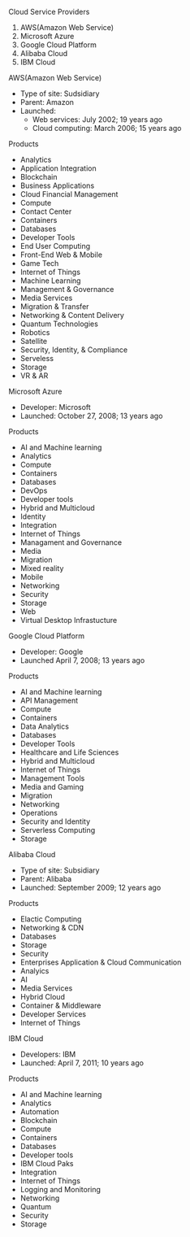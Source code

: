 Cloud Service Providers

1. AWS(Amazon Web Service)
2. Microsoft Azure
3. Google Cloud Platform
4. Alibaba Cloud
5. IBM Cloud


AWS(Amazon Web Service)
* Type of site: Sudsidiary
* Parent: Amazon
* Launched: 	
  - Web services: July 2002; 19 years ago 
  - Cloud computing: March 2006; 15 years ago

Products
* Analytics
* Application Integration
* Blockchain
* Business Applications
* Cloud Financial Management
* Compute
* Contact Center
* Containers
* Databases
* Developer Tools
* End User Computing
* Front-End Web & Mobile
* Game Tech
* Internet of Things
* Machine Learning
* Management & Governance
* Media Services
* Migration & Transfer
* Networking & Content Delivery
* Quantum Technologies
* Robotics
* Satellite
* Security, Identity, & Compliance
* Serveless
* Storage
* VR & AR


Microsoft Azure
* Developer: Microsoft
* Launched: October 27, 2008; 13 years ago

Products
* AI and Machine learning
* Analytics
* Compute
* Containers
* Databases
* DevOps
* Developer tools
* Hybrid and Multicloud
* Identity
* Integration
* Internet of Things
* Managament and Governance
* Media
* Migration
* Mixed reality
* Mobile
* Networking
* Security
* Storage
* Web
* Virtual Desktop Infrastucture


Google Cloud Platform
* Developer: Google
* Launched	April 7, 2008; 13 years ago

Products
* AI and Machine learning
* API Management
* Compute
* Containers
* Data Analytics
* Databases
* Developer Tools
* Healthcare and Life Sciences
* Hybrid and Multicloud
* Internet of Things
* Management Tools
* Media and Gaming
* Migration
* Networking
* Operations
* Security and Identity
* Serverless Computing
* Storage


Alibaba Cloud
* Type of site: Subsidiary
* Parent: Alibaba
* Launched:	September 2009; 12 years ago

Products
* Elactic Computing
* Networking & CDN
* Databases
* Storage
* Security
* Enterprises Application & Cloud Communication
* Analyics
* AI
* Media Services
* Hybrid Cloud
* Container & Middleware
* Developer Services
* Internet of Things


IBM Cloud
* Developers: IBM
* Launched: April 7, 2011; 10 years ago

Products
* AI and Machine learning
* Analytics
* Automation
* Blockchain
* Compute
* Containers
* Databases
* Developer tools
* IBM Cloud Paks
* Integration
* Internet of Things
* Logging and Monitoring
* Networking
* Quantum
* Security
* Storage